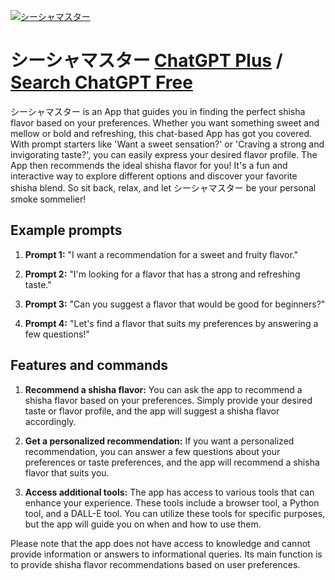 
[![シーシャマスター](https://files.oaiusercontent.com/file-s795GuRTpQ6Vo3LuFqCWO1VU?se=2123-10-16T12%3A52%3A31Z&sp=r&sv=2021-08-06&sr=b&rscc=max-age%3D31536000%2C%20immutable&rscd=attachment%3B%20filename%3D9c665a8f-fbb2-4dfe-a36a-1babd4c95a1a.webp&sig=Jcy0t%2BezQW7Raak9Z6dJdvb090jfEEg5BN9K0mMGNj8%3D)](https://chat.openai.com/g/g-UUrUi4Zba-sisiyamasuta)

# シーシャマスター [ChatGPT Plus](https://chat.openai.com/g/g-UUrUi4Zba-sisiyamasuta) / [Search ChatGPT Free](https://gptcall.net/index.html#/?search=%E3%82%B7%E3%83%BC%E3%82%B7%E3%83%A3%E3%83%9E%E3%82%B9%E3%82%BF%E3%83%BC)

シーシャマスター is an App that guides you in finding the perfect shisha flavor based on your preferences. Whether you want something sweet and mellow or bold and refreshing, this chat-based App has got you covered. With prompt starters like 'Want a sweet sensation?' or 'Craving a strong and invigorating taste?', you can easily express your desired flavor profile. The App then recommends the ideal shisha flavor for you! It's a fun and interactive way to explore different options and discover your favorite shisha blend. So sit back, relax, and let シーシャマスター be your personal smoke sommelier!

## Example prompts

1. **Prompt 1:** "I want a recommendation for a sweet and fruity flavor."

2. **Prompt 2:** "I'm looking for a flavor that has a strong and refreshing taste."

3. **Prompt 3:** "Can you suggest a flavor that would be good for beginners?"

4. **Prompt 4:** "Let's find a flavor that suits my preferences by answering a few questions!"

## Features and commands

1. **Recommend a shisha flavor:** You can ask the app to recommend a shisha flavor based on your preferences. Simply provide your desired taste or flavor profile, and the app will suggest a shisha flavor accordingly.

2. **Get a personalized recommendation:** If you want a personalized recommendation, you can answer a few questions about your preferences or taste preferences, and the app will recommend a shisha flavor that suits you.

3. **Access additional tools:** The app has access to various tools that can enhance your experience. These tools include a browser tool, a Python tool, and a DALL-E tool. You can utilize these tools for specific purposes, but the app will guide you on when and how to use them.

Please note that the app does not have access to knowledge and cannot provide information or answers to informational queries. Its main function is to provide shisha flavor recommendations based on user preferences.


